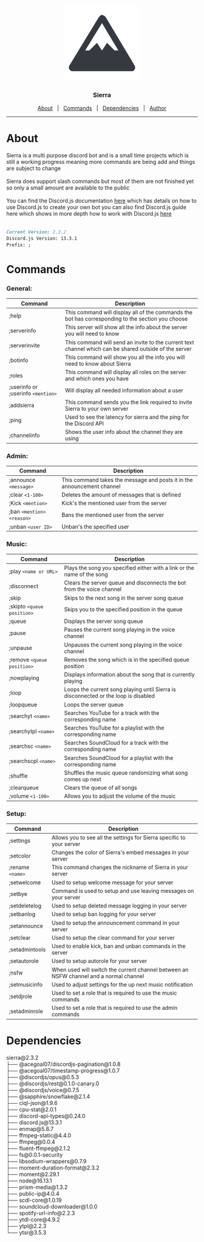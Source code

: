 <div align="center"> 
    <img src='/Resources/Pictures/Sierrapfp.webP' alt="acegoal07" width=200px height=200px/>
</div>
<h3 align="center">Sierra</h3>
<p align="center">
    <a href="#about">About</a> &#xa0; | &#xa0; 
    <a href="#commands">Commands</a> &#xa0; | &#xa0; 
    <a href="#dependencies">Dependencies</a> &#xa0; | &#xa0; 
    <a href="https://github.com/acegoal07" target="_blank">Author</a>
</p>

---

<h1 id="about">About</h1>
Sierra is a multi purpose discord bot and is a small time projects which is still a working progress meaning more commands are being add and things are subject to change
<br><br>
Sierra does support slash commands but most of them are not finished yet so only a small amount are available to the public
<br><br>
You can find the Discord.js documentation <a href="https://discord.js.org/#/docs/main/stable/general/welcome">here</a> which has details on how to use Discord.js to create your own bot you can also find Discord.js guide here which shows in more depth how to work with Discord.js <a href="https://discordjs.guide/#before-you-begin">here</a>
<br><br>

```md
Current Version: 2.3.2
Discord.js Version: 13.3.1
Prefix: ;
```
<h1 id="commands">Commands</h1>
<h3>General:</h3>

|Command|Description|
|-------|-----------|
;help|This command will display all of the commands the bot has corresponding to the section you choose
;serverinfo|This server will show all the info about the server you will need to know|   
;serverinvite|This command will send an invite to the current text channel which can be shared outside of the server
;botinfo|This command will show you all the info you will need to know about Sierra
;roles|This command will display all roles on the server and which ones you have
;userinfo or ;userinfo ```<mention>```|Will display all needed information about a user
;addsierra|This command sends you the link required to invite Sierra to your own server
;ping|Used to see the latency for sierra and the ping for the Discord API
;channelinfo|Shows the user info about the channel they are using
<h3>Admin:</h3>

|Command|Description|
|-------|-----------|
;announce ```<message>```|This command takes the message and posts it in the announcement channel
;clear ```<1-100>```|Deletes the amount of messages that is defined
;Kick ```<mention>```|Kick's the mentioned user from the server
;ban ```<mention>``` ```<reason>```|Bans the mentioned user from the server
;unban ```<user ID>```|Unban's the specified user
<h3>Music:</h3>

|Command|Description|
|-------|-----------|
;play ```<name or URL>```|Plays the song you specified either with a link or the name of the song
;disconnect|Clears the server queue and disconnects the bot from the voice channel
;skip|Skips to the next song in the server song queue
;skipto ```<queue position>```|Skips you to the specified position in the queue
;queue|Displays the server song queue
;pause|Pauses the current song playing in the voice channel
;unpause|Unpauses the current song playing in the voice channel
;remove ```<queue position>```|Removes the song which is in the specified queue position
;nowplaying|Displays information about the song that is currently playing
;loop|Loops the current song playing until Sierra is disconnected or the loop is disabled
;loopqueue|Loops the server queue
;searchyt ```<name>```|Searches YouTube for a track with the corresponding name
;searchytpl ```<name>```|Searches YouTube for a playlist with the corresponding name
;searchsc ```<name>```|Searches SoundCloud for a track with the corresponding name
;searchscpl ```<name>```|Searches SoundCloud for a playlist with the corresponding name
;shuffle|Shuffles the music queue randomizing what song comes up next
;clearqueue|Clears the queue of all songs
;volume ```<1-100>```|Allows you to adjust the volume of the music
<h3>Setup:</h3>

|Command|Description|
|-------|-----------|
;settings|Allows you to see all the settings for Sierra specific to your server
;setcolor|Changes the color of Sierra's embed messages in your server
;rename ```<name>```|This command changes the nickname of Sierra in your server
;setwelcome|Used to setup welcome message for your server
;setbye|Command is used to setup and use leaving messages on your server
;setdeletelog|Used to setup deleted message logging in your server
;setbanlog|Used to setup ban logging for your server
;setannounce|Used to setup the announcement command in your server
;setclear|Used to setup the clear command for your server
;setadmintools|Used to enable kick, ban and unban commands in the server
;setautorole|Used to setup autorole for your server
;nsfw|When used will switch the current channel between an NSFW channel and a normal channel
;setmusicinfo|Used to adjust settings for the up next music notification
;setdjrole|Used to set a role that is required to use the music commands
;setadminrole|Used to set a role that is required to use the admin commands

<h1 id="dependencies">Dependencies</h1>
sierra@2.3.2<br>
├── @acegoal07/discordjs-pagination@1.0.8<br>
├── @acegoal07/timestamp-progress@1.0.7<br>
├── @discordjs/opus@0.5.3<br>
├── @discordjs/rest@0.1.0-canary.0<br>
├── @discordjs/voice@0.7.5<br>
├── @sapphire/snowflake@2.1.4<br>
├── ciql-json@1.9.6<br>
├── cpu-stat@2.0.1<br>
├── discord-api-types@0.24.0<br>
├── discord.js@13.3.1<br>
├── enmap@5.8.7<br>
├── ffmpeg-static@4.4.0<br>
├── ffmpeg@0.0.4<br>
├── fluent-ffmpeg@2.1.2<br>
├── fs@0.0.1-security<br>
├── libsodium-wrappers@0.7.9<br>
├── moment-duration-format@2.3.2<br>
├── moment@2.29.1<br>
├── node@16.13.1<br>
├── prism-media@1.3.2<br>
├── public-ip@4.0.4<br>
├── scdl-core@1.0.19<br>
├── soundcloud-downloader@1.0.0<br>
├── spotify-url-info@2.2.3<br>
├── ytdl-core@4.9.2<br>
├── ytpl@2.2.3<br>
└── ytsr@3.5.3